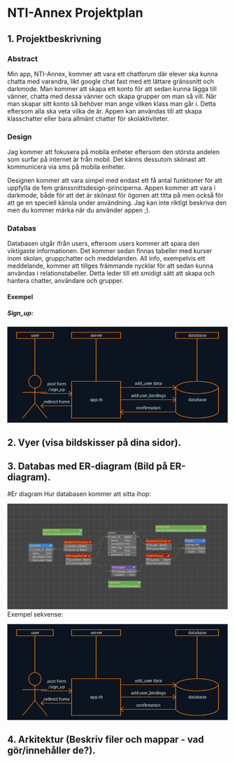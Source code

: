 # NTI-Annex Projektplan

## 1. Projektbeskrivning
### Abstract
Min app, NTI-Annex, kommer att vara ett chatforum där elever ska kunna chatta med varandra, likt google chat fast med ett lättare gränssnitt och darkmode. Man kommer att skapa ett konto för att sedan kunna lägga till vänner, chatta med dessa vänner och skapa grupper om man så vill. När man skapar sitt konto så behöver man ange vilken klass man går i. Detta eftersom alla ska veta vilka de är. Appen kan användas till att skapa klasschatter eller bara allmänt chatter för skolaktiviteter.
### Design
Jag kommer att fokusera på mobila enheter eftersom den största andelen som surfar på internet är från mobil. Det känns dessutom skönast att kommunicera via sms på mobila enheter. 

Designen kommer att vara simpel med endast ett få antal funktioner för att uppfylla de fem gränssnittsdesign-principerna. Appen kommer att vara i darkmode, både för att det är skönast för ögonen att titta på men också för att ge en speciell känsla under användning. Jag kan inte riktigt beskriva den men du kommer märka när du använder appen ;).
### Databas
Databasen utgår ifrån users, eftersom users kommer att spara den viktigaste informationen. Det kommer sedan finnas tabeller med kurser inom skolan, gruppchatter och meddelanden. All info, exempelvis ett meddelande, kommer att tillges främmande nycklar för att sedan kunna användas i relationstabeller. Detta leder till ett smidigt sätt att skapa och hantera chatter, användare och grupper. 

#### Exempel
##### Sign_up:
![Sign_up sequence](NTI-Annex%20Sequence%20Diagram%20sign_up.png)

## 2. Vyer (visa bildskisser på dina sidor).

## 3. Databas med ER-diagram (Bild på ER-diagram).
#Er diagram
Hur databasen kommer att sitta ihop:

 ![ER-Diagram](ER%20Diagram%20NTI%20Annex.png)
Exempel sekvense: 

 ![Sign_up sequence](NTI-Annex%20Sequence%20Diagram%20sign_up.png)


## 4. Arkitektur (Beskriv filer och mappar - vad gör/innehåller de?).


